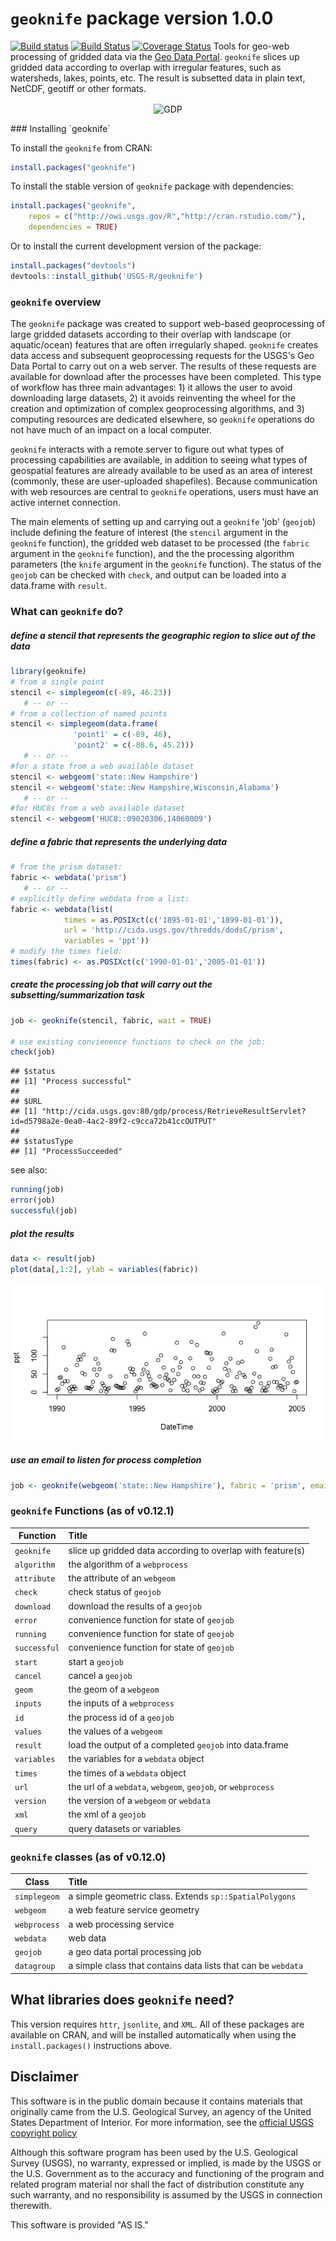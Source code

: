 `geoknife` package version 1.0.0
================================

[![Build status](https://ci.appveyor.com/api/projects/status/0iacmg82mp50426o/branch/master)](https://ci.appveyor.com/project/jread-usgs/geoknife/branch/master) [![Build Status](https://travis-ci.org/USGS-R/geoknife.svg)](https://travis-ci.org/USGS-R/geoknife) [![Coverage Status](https://coveralls.io/repos/USGS-R/geoknife/badge.svg)](https://coveralls.io/r/USGS-R/geoknife) Tools for geo-web processing of gridded data via the [Geo Data Portal](http://cida.usgs.gov/gdp/ "Geo Data Portal"). `geoknife` slices up gridded data according to overlap with irregular features, such as watersheds, lakes, points, etc. The result is subsetted data in plain text, NetCDF, geotiff or other formats.
<p align="center">
<img src="http://usgs-r.github.io/images/geoknife.png" alt="GDP" align="center">
</p>
### Installing `geoknife`

To install the `geoknife` from CRAN:
``` r
install.packages("geoknife")
```

To install the stable version of `geoknife` package with dependencies:

``` r
install.packages("geoknife", 
    repos = c("http://owi.usgs.gov/R","http://cran.rstudio.com/"),
    dependencies = TRUE)
```

Or to install the current development version of the package:

``` r
install.packages("devtools")
devtools::install_github('USGS-R/geoknife')
```

### `geoknife` overview

The `geoknife` package was created to support web-based geoprocessing of large gridded datasets according to their overlap with landscape (or aquatic/ocean) features that are often irregularly shaped. `geoknife` creates data access and subsequent geoprocessing requests for the USGS's Geo Data Portal to carry out on a web server. The results of these requests are available for download after the processes have been completed. This type of workflow has three main advantages: 1) it allows the user to avoid downloading large datasets, 2) it avoids reinventing the wheel for the creation and optimization of complex geoprocessing algorithms, and 3) computing resources are dedicated elsewhere, so `geoknife` operations do not have much of an impact on a local computer.

`geoknife` interacts with a remote server to figure out what types of processing capabilities are available, in addition to seeing what types of geospatial features are already available to be used as an area of interest (commonly, these are user-uploaded shapefiles). Because communication with web resources are central to `geoknife` operations, users must have an active internet connection.

The main elements of setting up and carrying out a `geoknife` 'job' (`geojob`) include defining the feature of interest (the `stencil` argument in the `geoknife` function), the gridded web dataset to be processed (the `fabric` argument in the `geoknife` function), and the the processing algorithm parameters (the `knife` argument in the `geoknife` function). The status of the `geojob` can be checked with `check`, and output can be loaded into a data.frame with `result`.

### What can `geoknife` do?

##### define a stencil that represents the geographic region to slice out of the data

``` r
library(geoknife)
# from a single point
stencil <- simplegeom(c(-89, 46.23))
   # -- or --
# from a collection of named points
stencil <- simplegeom(data.frame(
              'point1' = c(-89, 46), 
              'point2' = c(-88.6, 45.2)))
   # -- or --
#for a state from a web available dataset
stencil <- webgeom('state::New Hampshire')
stencil <- webgeom('state::New Hampshire,Wisconsin,Alabama')
   # -- or --
#for HUC8s from a web available dataset
stencil <- webgeom('HUC8::09020306,14060009')
```

##### define a fabric that represents the underlying data

``` r
# from the prism dataset:
fabric <- webdata('prism')
   # -- or --
# explicitly define webdata from a list:
fabric <- webdata(list(
            times = as.POSIXct(c('1895-01-01','1899-01-01')),
            url = 'http://cida.usgs.gov/thredds/dodsC/prism',
            variables = 'ppt'))
# modify the times field:
times(fabric) <- as.POSIXct(c('1990-01-01','2005-01-01'))
```

##### create the processing job that will carry out the subsetting/summarization task

``` r
job <- geoknife(stencil, fabric, wait = TRUE)

# use existing convienence functions to check on the job:
check(job)
```

    ## $status
    ## [1] "Process successful"
    ## 
    ## $URL
    ## [1] "http://cida.usgs.gov:80/gdp/process/RetrieveResultServlet?id=d5798a2e-0ea0-4ac2-89f2-c9cca72b41ccOUTPUT"
    ## 
    ## $statusType
    ## [1] "ProcessSucceeded"

see also:

``` r
running(job)
error(job)
successful(job)
```

##### plot the results

``` r
data <- result(job)
plot(data[,1:2], ylab = variables(fabric))
```

![](README_files/figure-markdown_github/unnamed-chunk-7-1.png)

##### use an email to listen for process completion

``` r
job <- geoknife(webgeom('state::New Hampshire'), fabric = 'prism', email = 'fake.email@gmail.com')
```

### `geoknife` Functions (as of v0.12.1)

| Function     | Title                                                        |
|--------------|:-------------------------------------------------------------|
| `geoknife`   | slice up gridded data according to overlap with feature(s)   |
| `algorithm`  | the algorithm of a `webprocess`                              |
| `attribute`  | the attribute of an `webgeom`                                |
| `check`      | check status of `geojob`                                     |
| `download`   | download the results of a `geojob`                           |
| `error`      | convenience function for state of `geojob`                   |
| `running`    | convenience function for state of `geojob`                   |
| `successful` | convenience function for state of `geojob`                   |
| `start`      | start a `geojob`                                             |
| `cancel`     | cancel a `geojob`                                            |
| `geom`       | the geom of a `webgeom`                                      |
| `inputs`     | the inputs of a `webprocess`                                 |
| `id`         | the process id of a `geojob`                                 |
| `values`     | the values of a `webgeom`                                    |
| `result`     | load the output of a completed `geojob` into data.frame      |
| `variables`  | the variables for a `webdata` object                         |
| `times`      | the times of a `webdata` object                              |
| `url`        | the url of a `webdata`, `webgeom`, `geojob`, or `webprocess` |
| `version`    | the version of a `webgeom` or `webdata`                      |
| `xml`        | the xml of a `geojob`                                        |
| `query`      | query datasets or variables                                  |

### `geoknife` classes (as of v0.12.0)

| Class        | Title                                                         |
|--------------|:--------------------------------------------------------------|
| `simplegeom` | a simple geometric class. Extends `sp::SpatialPolygons`       |
| `webgeom`    | a web feature service geometry                                |
| `webprocess` | a web processing service                                      |
| `webdata`    | web data                                                      |
| `geojob`     | a geo data portal processing job                              |
| `datagroup`  | a simple class that contains data lists that can be `webdata` |

What libraries does `geoknife` need?
------------------------------------

This version requires `httr`, `jsonlite`, and `XML`. All of these packages are available on CRAN, and will be installed automatically when using the `install.packages()` instructions above.

Disclaimer
----------

This software is in the public domain because it contains materials that originally came from the U.S. Geological Survey, an agency of the United States Department of Interior. For more information, see the [official USGS copyright policy](http://www.usgs.gov/visual-id/credit_usgs.html#copyright/ "official USGS copyright policy")

Although this software program has been used by the U.S. Geological Survey (USGS), no warranty, expressed or implied, is made by the USGS or the U.S. Government as to the accuracy and functioning of the program and related program material nor shall the fact of distribution constitute any such warranty, and no responsibility is assumed by the USGS in connection therewith.

This software is provided "AS IS."
